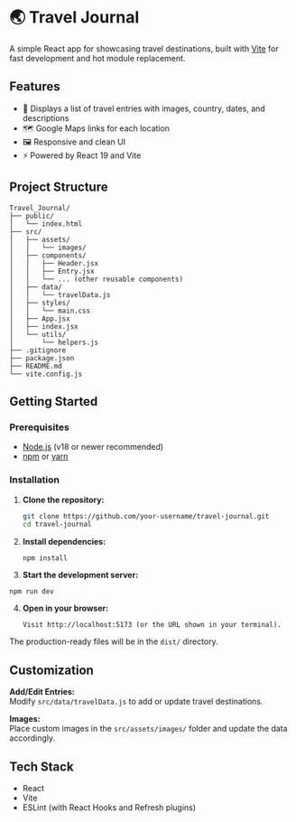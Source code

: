 # 🌏 Travel Journal

A simple React app for showcasing travel destinations, built with [Vite](https://vitejs.dev/) for fast development and hot module replacement.

## Features

- 📍 Displays a list of travel entries with images, country, dates, and descriptions
- 🗺️ Google Maps links for each location
- 🖼️ Responsive and clean UI
- ⚡️ Powered by React 19 and Vite

## Project Structure
```
Travel_Journal/
├── public/
│   └── index.html
├── src/
│   ├── assets/
│   │   └── images/
│   ├── components/
│   │   ├── Header.jsx
│   │   ├── Entry.jsx
│   │   └── ... (other reusable components)
│   ├── data/
│   │   └── travelData.js
│   ├── styles/
│   │   └── main.css
│   ├── App.jsx
│   ├── index.jsx
│   └── utils/
│       └── helpers.js
├── .gitignore
├── package.json
├── README.md
└── vite.config.js
```

## Getting Started

### Prerequisites

- [Node.js](https://nodejs.org/) (v18 or newer recommended)
- [npm](https://www.npmjs.com/) or [yarn](https://yarnpkg.com/)

### Installation

1. **Clone the repository:**
   ```sh
   git clone https://github.com/your-username/travel-journal.git
   cd travel-journal
2. **Install dependencies:**
   ```
   npm install
3. **Start the development server:**
  ```
  npm run dev
  ```
4. **Open in your browser:**
     ```
     Visit http://localhost:5173 (or the URL shown in your terminal).

The production-ready files will be in the `dist/` directory.

## Customization

**Add/Edit Entries:**  
Modify `src/data/travelData.js` to add or update travel destinations.

**Images:**  
Place custom images in the `src/assets/images/` folder and update the data accordingly.

## Tech Stack

- React
- Vite
- ESLint (with React Hooks and Refresh plugins)
